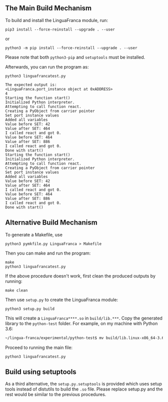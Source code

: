 ## The Main Build Mechanism
To build and install the LinguaFranca module, run:
```
pip3 install --force-reinstall --upgrade . --user
```
or
```
python3 -m pip install --force-reinstall --upgrade . --user
```

Please note that both `python3-pip` and `setuptools` must be installed.

Afterwards, you can run the program as:
```
python3 linguafrancatest.py
```
```
The expected output is:
<LinguaFranca.port_instance object at 0xADDRESS>
4
Starting the function start()
Initialized Python interpreter.
Attempting to call function react.
Creating a PyObject from carrier pointer
Set port instance values
Added all variables
Value before SET: 42
Value after SET: 464
I called react and got 0.
Value before SET: 464
Value after SET: 886
I called react and got 0.
Done with start()
Starting the function start()
Initialized Python interpreter.
Attempting to call function react.
Creating a PyObject from carrier pointer
Set port instance values
Added all variables
Value before SET: 42
Value after SET: 464
I called react and got 0.
Value before SET: 464
Value after SET: 886
I called react and got 0.
Done with start()
```

## Alternative Build Mechanism
To generate a Makefile, use

```
python3 pymkfile.py LinguaFranca > Makefile
```

Then you can make and run the program:

```
make
python3 linguafrancatest.py
```

If the above procedure doesn't work, first clean the produced outputs by running:
```
make clean
```

Then use `setup.py` to create the LinguaFranca module:

    python3 setup.py build

This will create a `LinguaFranca****.so` in  `build/lib.***`. Copy the generated library to the `python-test` folder. For example, on my machine with Python 3.6:
```bash
~/lingua-franca/experimental/python-test$ mv build/lib.linux-x86_64-3.6/LinguaFranca.cpython-36m-x86_64-linux-gnu.so LinguaFranca.so
```

Proceed to running the main file:

    python3 linguafrancatest.py


## Build using setuptools
As a third alternative, the `setup.py.setuptools` is provided which uses setup tools instead of distutils to build the `.so` file.
Please replace setup.py and the rest would be similar to the previous procedures.

